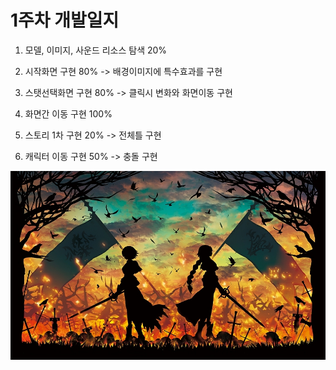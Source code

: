
# 1주차 개발일지

1. 모델, 이미지, 사운드 리소스 탐색 20% 

2. 시작화면 구현 80% -> 배경이미지에 특수효과를 구현

3. 스탯선택화면 구현 80% -> 클릭시 변화와 화면이동 구현

4. 화면간 이동 구현 100%

5. 스토리 1차 구현 20% -> 전체틀 구현

6. 캐릭터 이동 구현 50% -> 충돌 구현

[![Week1](./img/StartBG.jpg)](file:///C:/Users/Rucanesis/Desktop/3%ED%95%99%EB%85%84%202%ED%95%99%EA%B8%B0/%EA%B2%8C%EC%9E%84%ED%94%84%EB%A1%9C%EC%A0%9D%ED%8A%B8/img/week1.mp4)
